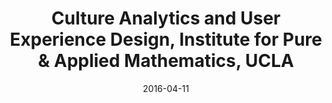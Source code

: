 ---
title: Culture Analytics and User Experience Design, Institute for Pure & Applied Mathematics, UCLA
date: "2016-04-11"
end: "2016-04-15"
location: Los Angeles, CA
credit: Katy Borner and Andreas Bueckle 
images: [image01-lg.jpg, image02-lg.jpg, image03-lg.jpg, image04-lg.jpg, image05-lg.jpg, image06-lg.jpg, image07-lg.jpg, image08-lg.jpg, image09-lg.jpg]
thumbs: [image01-thb.jpg, image02-thb.jpg, image03-thb.jpg, image04-thb.jpg, image05-thb.jpg, image06-thb.jpg, image07-thb.jpg, image08-thb.jpg, image09-thb.jpg]
---